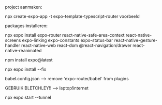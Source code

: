 project aanmaken:

npx create-expo-app -t expo-template-typescript-router voorbeeld

packages installeren:

npx expo install expo-router react-native-safe-area-context react-native-screens expo-linking expo-constants expo-status-bar react-native-gesture-handler react-native-web react-dom @react-navigation/drawer react-native-reanimated

npm install expo@latest

npx expo install --fix

babel.config.json --> remove 'expo-router/babel' from plugins

GEBRUIK BLETCHLEY!! --> laptop!internet

npx expo start --tunnel